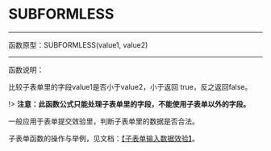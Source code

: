 
# SUBFORMLESS
*****
函数原型：SUBFORMLESS(value1, value2) 
*****
函数说明：

比较子表单里的字段value1是否小于value2，小于返回 true，反之返回false。

!> **注意：此函数公式只能处理子表单里的字段，不能使用子表单以外的字段。**

一般应用于表单提交效验里，判断子表单里的数据是否合法。

子表单函数的操作与举例，见文档：[【子表单输入数据效验】](6-3-7-1-1子表单输入数据校验.md)。